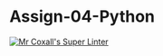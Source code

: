 # Assign-04-Python
[![Mr Coxall's Super Linter](https://github.com/ICS3U-Programming-TamerZ/Assign-04-Python/workflows/Mr%20Coxall's%20Super%20Linter/badge.svg)](https://github.com/ICS3U-Programming-TamerZ/Assign-04-Python/actions/)
